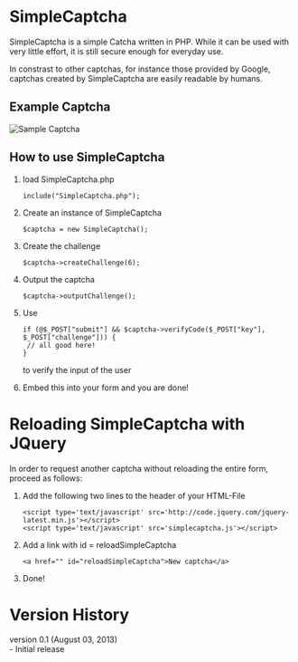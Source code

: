 SimpleCaptcha
=============

SimpleCaptcha is a simple Catcha written in PHP. 
While it can be used with very little effort, it is 
still secure enough for everyday use.

In constrast to other captchas, for instance those provided by Google, 
captchas created by SimpleCaptcha are easily readable by 
humans. 

## Example Captcha
![Sample Captcha](https://raw.github.com/foobar-design/SimpleCaptcha/master/img/sample.png "Sample Captcha")


## How to use SimpleCaptcha
1. load SimpleCaptcha.php
   ```
   include("SimpleCaptcha.php");
   ```

2. Create an instance of SimpleCaptcha<br/>
   ```
   $captcha = new SimpleCaptcha();  
   ```

3. Create the challenge<br/>
   ```
   $captcha->createChallenge(6);
   ```

4. Output the captcha<br/>
   ```
   $captcha->outputChallenge();
   ```

5. Use
   ```
   if (@$_POST["submit"] && $captcha->verifyCode($_POST["key"], $_POST["challenge"])) {
    // all good here!
   }
   ```
   to verify the input of the user

6. Embed this into your form and you are done!



Reloading SimpleCaptcha with JQuery
===================================
In order to request another captcha without 
reloading the entire form, proceed as follows:

1. Add the following two lines to the header of your HTML-File<br/>
   ```
   <script type='text/javascript' src='http://code.jquery.com/jquery-latest.min.js'></script>
   <script type='text/javascript' src='simplecaptcha.js'></script>    
   ```

2. Add a link with id = reloadSimpleCaptcha<br/>
   ```
   <a href="" id="reloadSimpleCaptcha">New captcha</a>
   ```

3. Done!


Version History
===============
version 0.1 (August 03, 2013)<br/>
    - Initial release
